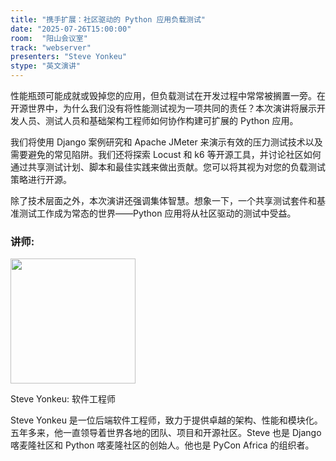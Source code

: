 ```yaml
---
title: "携手扩展：社区驱动的 Python 应用负载测试"
date: "2025-07-26T15:00:00"
room:  "阳山会议室"
track: "webserver"
presenters: "Steve Yonkeu"
stype: "英文演讲"
---
```


性能瓶颈可能成就或毁掉您的应用，但负载测试在开发过程中常常被搁置一旁。在开源世界中，为什么我们没有将性能测试视为一项共同的责任？本次演讲将展示开发人员、测试人员和基础架构工程师如何协作构建可扩展的 Python 应用。

我们将使用 Django 案例研究和 Apache JMeter 来演示有效的压力测试技术以及需要避免的常见陷阱。我们还将探索 Locust 和 k6 等开源工具，并讨论社区如何通过共享测试计划、脚本和最佳实践来做出贡献。您可以将其视为对您的负载测试策略进行开源。

除了技术层面之外，本次演讲还强调集体智慧。想象一下，一个共享测试套件和基准测试工作成为常态的世界——Python 应用将从社区驱动的测试中受益。

### 讲师:

<img src="https://sessionize.com/image/e619-400o400o1-LVL7kbGPbs9VLELb31AX3G.jpg" width="200" /><br/>

Steve Yonkeu: 软件工程师

Steve Yonkeu 是一位后端软件工程师，致力于提供卓越的架构、性能和模块化。五年多来，他一直领导着世界各地的团队、项目和开源社区。Steve 也是 Django 喀麦隆社区和 Python 喀麦隆社区的创始人。他也是 PyCon Africa 的组织者。